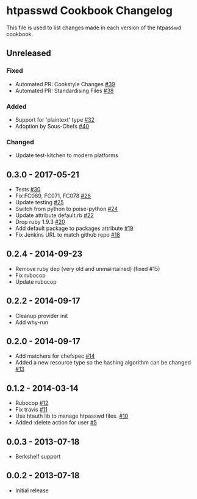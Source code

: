 # htpasswd Cookbook Changelog

This file is used to list changes made in each version of the htpasswd cookbook.

## Unreleased

### Fixed

- Automated PR: Cookstyle Changes [\#39](https://github.com/sous-chefs/htpasswd/pull/39)
- Automated PR: Standardising Files [\#38](https://github.com/sous-chefs/htpasswd/pull/38)

### Added

- Support for 'plaintext' type [\#32](https://github.com/sous-chefs/htpasswd/pull/32)
- Adoption by Sous-Chefs [\#40](https://github.com/sous-chefs/htpasswd/pull/40)

### Changed

- Update test-kitchen to modern platforms

## 0.3.0 - 2017-05-21

- Tests [\#30](https://github.com/sous-chefs/htpasswd/pull/30)
- Fix FC069, FC071, FC078 [\#26](https://github.com/sous-chefs/htpasswd/pull/26)
- Update testing [\#25](https://github.com/sous-chefs/htpasswd/pull/25)
- Switch from python to poise-python [\#24](https://github.com/sous-chefs/htpasswd/pull/24)
- Update attribute default.rb  [\#22](https://github.com/sous-chefs/htpasswd/pull/22)
- Drop ruby 1.9.3 [\#20](https://github.com/sous-chefs/htpasswd/pull/20)
- Add default package to packages attribute [\#19](https://github.com/sous-chefs/htpasswd/pull/19)
- Fix Jenkins URL to match github repo [\#18](https://github.com/sous-chefs/htpasswd/pull/18)

## 0.2.4 - 2014-09-23

- Remove ruby dep (very old and unmaintained) (fixed #15)
- Fix rubocop
- Update rubocop

## 0.2.2 - 2014-09-17

- Cleanup provider init
- Add why-run

## 0.2.0 - 2014-09-17

- Add matchers for chefspec [\#14](https://github.com/sous-chefs/htpasswd/pull/14)
- Added a new resource type so the hashing algorithm can be changed [\#13](https://github.com/sous-chefs/htpasswd/pull/13)

## 0.1.2 - 2014-03-14

- Rubocop [\#12](https://github.com/sous-chefs/htpasswd/pull/12)
- Fix travis [\#11](https://github.com/sous-chefs/htpasswd/pull/11)
- Use htauth lib to manage htpasswd files. [\#10](https://github.com/sous-chefs/htpasswd/pull/10)
- Added :delete action for user [\#5](https://github.com/sous-chefs/htpasswd/pull/5)

## 0.0.3 - 2013-07-18

- Berkshelf support

## 0.0.2 - 2013-07-18

- Initial release
